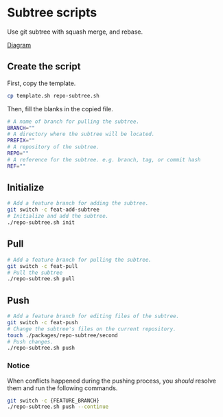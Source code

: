# Subtree scripts

Use git subtree with squash merge, and rebase.

[Diagram](https://excalidraw.com/#json=WKLp8Ss3UBF24P5u_hjms,NURVsNOa6piiwwCDve31Wg)

## Create the script

First, copy the template.

```sh
cp template.sh repo-subtree.sh
```

Then, fill the blanks in the copied file.

```sh
# A name of branch for pulling the subtree.
BRANCH=""
# A directory where the subtree will be located.
PREFIX=""
# A repository of the subtree.
REPO=""
# A reference for the subtree. e.g. branch, tag, or commit hash
REF=""
```

## Initialize

```sh
# Add a feature branch for adding the subtree.
git switch -c feat-add-subtree
# Initialize and add the subtree.
./repo-subtree.sh init
```

## Pull

```sh
# Add a feature branch for pulling the subtree.
git switch -c feat-pull
# Pull the subtree
./repo-subtree.sh pull
```

## Push

```sh
# Add a feature branch for editing files of the subtree.
git switch -c feat-push
# Change the subtree's files on the current repository.
touch ./packages/repo-subtree/second
# Push changes.
./repo-subtree.sh push
```

### Notice

When conflicts happened during the pushing process, you _should_ resolve them
and run the following commands.

```sh
git switch -c {FEATURE_BRANCH}
./repo-subtree.sh push --continue
```
